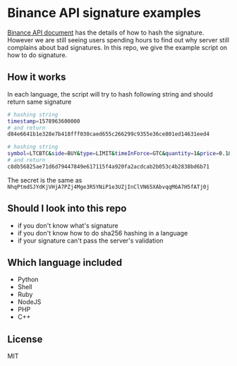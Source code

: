 # Binance API signature examples

[Binance API document](https://binance-docs.github.io/apidocs/spot/en/#signed-trade-user_data-and-margin-endpoint-security) has the details of how to hash the signature.
However we are still seeing users spending hours to find out why server still complains about bad signatures. In this repo, we give the example script on how to do signature.

## How it works
In each language, the script will try to hash following string and should return same signature

```bash
# hashing string
timestamp=1578963600000
# and return
d84e6641b1e328e7b418fff030caed655c266299c9355e36ce801ed14631eed4

# hashing string
symbol=LTCBTC&side=BUY&type=LIMIT&timeInForce=GTC&quantity=1&price=0.1&recvWindow=5000&timestamp=1499827319559
# and return
c8db56825ae71d6d79447849e617115f4a920fa2acdcab2b053c4b2838bd6b71

```

The secret is the same as `NhqPtmdSJYdKjVHjA7PZj4Mge3R5YNiP1e3UZjInClVN65XAbvqqM6A7H5fATj0j`

## Should I look into this repo
- if you don't know what's signature
- if you don't know how to do sha256 hashing in a language
- if your signature can't pass the server's validation

## Which language included
- Python
- Shell
- Ruby
- NodeJS
- PHP
- C++

## License
MIT
